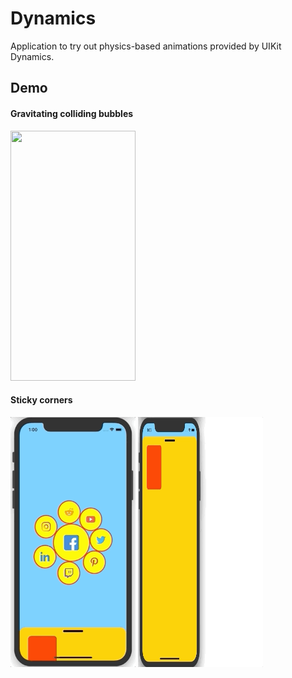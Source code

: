 # Dynamics

Application to try out physics-based animations provided by UIKit Dynamics.

## Demo

#### Gravitating colliding bubbles  
<img src="Demo/bubbles.gif" width="200" height="400">  

#### Sticky corners  
<img src="Demo/corners.gif" width="200" height="400">
<img src="Demo/corners-2.gif" width="200" height="400">
